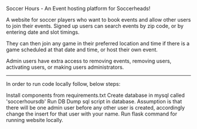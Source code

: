 Soccer Hours - An Event hosting platform for Soccerheads!


A website for soccer players who want to book events and allow other users to join their events.
Signed up users can search events by zip code, or by entering date and slot timings.

They can then join any game in their preferred location and time if there is a game scheduled at that date and time, or host their own event.

Admin users have extra access to removing events, removing users, activating users, or making users administrators.


-------------------------------------------------------------------



In order to run code locally follow, below steps:

Install components from requirements.txt
Create database in mysql called 'soccerhoursdb'
Run DB Dump sql script in database.
Assumption is that there will be one admin user before any other user is created, accordingly change the insert for that user with your name.
Run flask command for running website locally.


